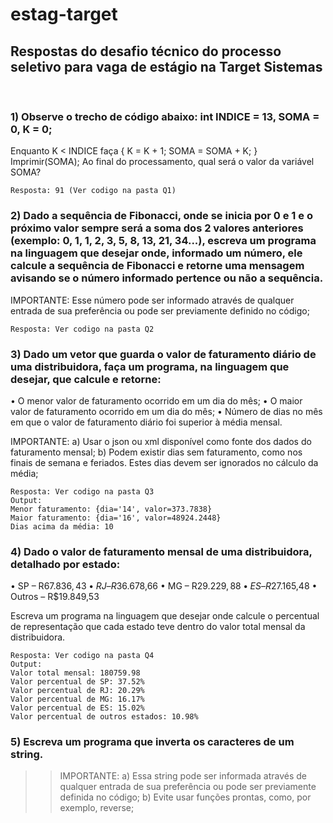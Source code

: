 # estag-target
## Respostas do desafio técnico do processo seletivo para vaga de estágio na Target Sistemas
<br>

### 1) Observe o trecho de código abaixo: int INDICE = 13, SOMA = 0, K = 0;
Enquanto K < INDICE faça { K = K + 1; SOMA = SOMA + K; }
Imprimir(SOMA);
Ao final do processamento, qual será o valor da variável SOMA?
````
Resposta: 91 (Ver codigo na pasta Q1)
 ````

### 2) Dado a sequência de Fibonacci, onde se inicia por 0 e 1 e o próximo valor sempre será a soma dos 2 valores anteriores (exemplo: 0, 1, 1, 2, 3, 5, 8, 13, 21, 34...), escreva um programa na linguagem que desejar onde, informado um número, ele calcule a sequência de Fibonacci e retorne uma mensagem avisando se o número informado pertence ou não a sequência.

IMPORTANTE: Esse número pode ser informado através de qualquer entrada de sua preferência ou pode ser previamente definido no código;

````
Resposta: Ver codigo na pasta Q2
 ````
### 3) Dado um vetor que guarda o valor de faturamento diário de uma distribuidora, faça um programa, na linguagem que desejar, que calcule e retorne:
• O menor valor de faturamento ocorrido em um dia do mês;
• O maior valor de faturamento ocorrido em um dia do mês;
• Número de dias no mês em que o valor de faturamento diário foi superior à média mensal.

IMPORTANTE:
a) Usar o json ou xml disponível como fonte dos dados do faturamento mensal;
b) Podem existir dias sem faturamento, como nos finais de semana e feriados. Estes dias devem ser ignorados no cálculo da média;

````
Resposta: Ver codigo na pasta Q3
Output:
Menor faturamento: {dia='14', valor=373.7838}
Maior faturamento: {dia='16', valor=48924.2448}
Dias acima da média: 10
 ````
### 4) Dado o valor de faturamento mensal de uma distribuidora, detalhado por estado:
• SP – R$67.836,43
• RJ – R$36.678,66
• MG – R$29.229,88
• ES – R$27.165,48
• Outros – R$19.849,53

Escreva um programa na linguagem que desejar onde calcule o percentual de representação que cada estado teve dentro do valor total mensal da distribuidora.  
````
Resposta: Ver codigo na pasta Q4
Output:
Valor total mensal: 180759.98
Valor percentual de SP: 37.52%
Valor percentual de RJ: 20.29%
Valor percentual de MG: 16.17%
Valor percentual de ES: 15.02%
Valor percentual de outros estados: 10.98%
 ````
### 5) Escreva um programa que inverta os caracteres de um string.

>> IMPORTANTE:
a) Essa string pode ser informada através de qualquer entrada de sua preferência ou pode ser previamente definida no código;
b) Evite usar funções prontas, como, por exemplo, reverse;
